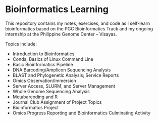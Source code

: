 # Bioinformatics Learning

This repository contains my notes, exercises, and code as I self-learn bioinformatics based on the PGC Bioinformatics Track and my ongoing internship at the Philippine Genome Center – Visayas.

Topics include:
- Introduction to Bioinformatics
- Conda, Basics of Linux Command Line
- Basic Bioinformatics Pipeline
- DNA Barcoding/Amplicon Sequencing Analysis
- BLAST and Phylogenetic Analysis; Service Reports
- Omics Observation/Immersion
- Server Access, SLURM, and Server Management
- Whole Genome Sequencing Analysis
- Metabarcoding and R
- Journal Club Assignment of Project Topics
- Bioinformatics Project
- Omics Progress Reporting and Bioinformatics Culminating Activity
